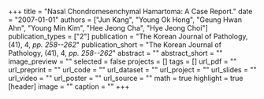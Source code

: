 +++
title = "Nasal Chondromesenchymal Hamartoma: A Case Report."
date = "2007-01-01"
authors = ["Jun Kang", "Young Ok Hong", "Geung Hwan Ahn", "Young Min Kim", "Hee Jeong Cha", "Hye Jeong Choi"]
publication_types = ["2"]
publication = "The Korean Journal of Pathology, (41), 4, _pp. 258--262_"
publication_short = "The Korean Journal of Pathology, (41), 4, _pp. 258--262_"
abstract = ""
abstract_short = ""
image_preview = ""
selected = false
projects = []
tags = []
url_pdf = ""
url_preprint = ""
url_code = ""
url_dataset = ""
url_project = ""
url_slides = ""
url_video = ""
url_poster = ""
url_source = ""
math = true
highlight = true
[header]
image = ""
caption = ""
+++
